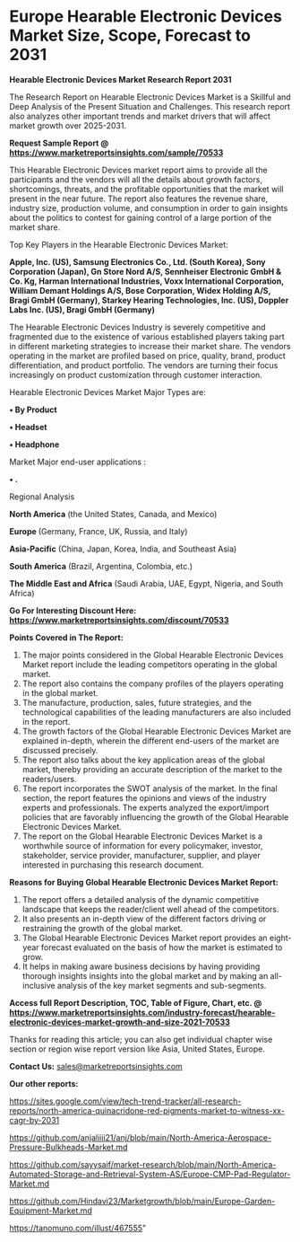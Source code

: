 # Europe Hearable Electronic Devices Market Size, Scope, Forecast to 2031

<strong>Hearable Electronic Devices Market Research Report 2031</strong>

The Research Report on Hearable Electronic Devices Market is a Skillful and Deep Analysis of the Present Situation and Challenges. This research report also analyzes other important trends and market drivers that will affect market growth over 2025-2031.

<strong>Request Sample Report @ <a href=https://www.marketreportsinsights.com/sample/70533>https://www.marketreportsinsights.com/sample/70533</a></strong>

This Hearable Electronic Devices market report aims to provide all the participants and the vendors will all the details about growth factors, shortcomings, threats, and the profitable opportunities that the market will present in the near future. The report also features the revenue share, industry size, production volume, and consumption in order to gain insights about the politics to contest for gaining control of a large portion of the market share.

Top Key Players in the Hearable Electronic Devices Market:

<strong>Apple, Inc. (US), Samsung Electronics Co., Ltd. (South Korea), Sony Corporation (Japan), Gn Store Nord A/S, Sennheiser Electronic GmbH & Co. Kg, Harman International Industries, Voxx International Corporation, William Demant Holdings A/S, Bose Corporation, Widex Holding A/S, Bragi GmbH (Germany), Starkey Hearing Technologies, Inc. (US), Doppler Labs Inc. (US), Bragi GmbH (Germany)</strong>

The Hearable Electronic Devices Industry is severely competitive and fragmented due to the existence of various established players taking part in different marketing strategies to increase their market share. The vendors operating in the market are profiled based on price, quality, brand, product differentiation, and product portfolio. The vendors are turning their focus increasingly on product customization through customer interaction.

Hearable Electronic Devices Market Major Types are:

<strong>• By Product

• Headset

• Headphone</strong>

Market Major end-user applications :

<strong>• .</strong>

Regional Analysis

</u><strong><b>North America</b></strong> (the United States, Canada, and Mexico)

<strong><b>Europe </b></strong>(Germany, France, UK, Russia, and Italy)

<strong><b>Asia-Pacific</b></strong> (China, Japan, Korea, India, and Southeast Asia)

<strong><b>South America</b></strong> (Brazil, Argentina, Colombia, etc.)

<strong><b>The Middle East and Africa</b></strong> (Saudi Arabia, UAE, Egypt, Nigeria, and South Africa)

<strong>Go For Interesting Discount Here: <a href=https://www.marketreportsinsights.com/discount/70533>https://www.marketreportsinsights.com/discount/70533</a></strong>

<strong>Points Covered in The Report:</strong>
<ol>
  <li>The major points considered in the Global Hearable Electronic Devices Market report include the leading competitors operating in the global market.</li>
  <li>The report also contains the company profiles of the players operating in the global market.</li>
  <li>The manufacture, production, sales, future strategies, and the technological capabilities of the leading manufacturers are also included in the report.</li>
  <li>The growth factors of the Global Hearable Electronic Devices Market are explained in-depth, wherein the different end-users of the market are discussed precisely.</li>
  <li>The report also talks about the key application areas of the global market, thereby providing an accurate description of the market to the readers/users.</li>
  <li>The report incorporates the SWOT analysis of the market. In the final section, the report features the opinions and views of the industry experts and professionals. The experts analyzed the export/import policies that are favorably influencing the growth of the Global Hearable Electronic Devices Market.</li>
  <li>The report on the Global Hearable Electronic Devices Market is a worthwhile source of information for every policymaker, investor, stakeholder, service provider, manufacturer, supplier, and player interested in purchasing this research document.</li>
</ol>
<strong>Reasons for Buying Global Hearable Electronic Devices Market Report:</strong>

<ol>
  <li>The report offers a detailed analysis of the dynamic competitive landscape that keeps the reader/client well ahead of the competitors.</li>
  <li>It also presents an in-depth view of the different factors driving or restraining the growth of the global market.</li>
  <li>The Global Hearable Electronic Devices Market report provides an eight-year forecast evaluated on the basis of how the market is estimated to grow.</li>
  <li>It helps in making aware business decisions by having providing thorough insights insights into the global market and by making an all-inclusive analysis of the key market segments and sub-segments.</li>
</ol>
<strong>Access full Report Description, TOC, Table of Figure, Chart, etc. @ <a href=https://www.marketreportsinsights.com/industry-forecast/hearable-electronic-devices-market-growth-and-size-2021-70533>https://www.marketreportsinsights.com/industry-forecast/hearable-electronic-devices-market-growth-and-size-2021-70533</a></strong>


Thanks for reading this article; you can also get individual chapter wise section or region wise report version like Asia, United States, Europe.

<strong>Contact Us:</strong>
sales@marketreportsinsights.com

<strong>Our other reports:</strong>

<a href=https://sites.google.com/view/tech-trend-tracker/all-research-reports/north-america-quinacridone-red-pigments-market-to-witness-xx-cagr-by-2031>https://sites.google.com/view/tech-trend-tracker/all-research-reports/north-america-quinacridone-red-pigments-market-to-witness-xx-cagr-by-2031</a>

<a href=https://github.com/anjaliiii21/anj/blob/main/North-America-Aerospace-Pressure-Bulkheads-Market.md>https://github.com/anjaliiii21/anj/blob/main/North-America-Aerospace-Pressure-Bulkheads-Market.md</a>

<a href=https://github.com/sayysaif/market-research/blob/main/North-America-Automated-Storage-and-Retrieval-System-AS/Europe-CMP-Pad-Regulator-Market.md>https://github.com/sayysaif/market-research/blob/main/North-America-Automated-Storage-and-Retrieval-System-AS/Europe-CMP-Pad-Regulator-Market.md</a>

<a href=https://github.com/Hindavi23/Marketgrowth/blob/main/Europe-Garden-Equipment-Market.md>https://github.com/Hindavi23/Marketgrowth/blob/main/Europe-Garden-Equipment-Market.md</a>

<a href=https://tanomuno.com/illust/467555>https://tanomuno.com/illust/467555</a>"
